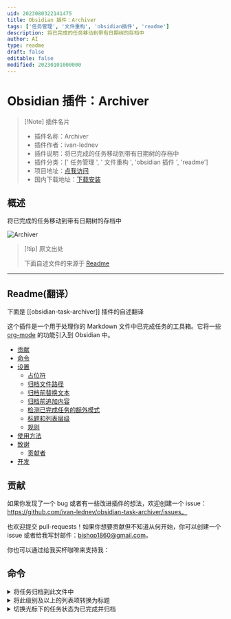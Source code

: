 ```yaml
---
uid: 2023080322141475
title: Obsidian 插件：Archiver
tags: ['任务管理', '文件重构', 'obsidian插件', 'readme']
description: 将已完成的任务移动到带有日期树的存档中
author: AI
type: readme
draft: false
editable: false
modified: 20230101000000
---
```


# Obsidian 插件：Archiver

> [!Note] 插件名片
> - 插件名称：Archiver
> - 插件作者：ivan-lednev
> - 插件说明：将已完成的任务移动到带有日期树的存档中
> - 插件分类：[' 任务管理 ', ' 文件重构 ', 'obsidian 插件 ', 'readme']
> - 项目地址：[点我访问](https://github.com/ivan-lednev/obsidian-task-archiver)
> - 国内下载地址：[下载安装](https://pkmer.cn/products/plugin/pluginMarket/?obsidian-task-archiver)

## 概述

将已完成的任务移动到带有日期树的存档中

![Archiver](https://cdn.pkmer.cn/covers/obsidian-task-archiver.png!pkmer)

> [!tip] 原文出处
>
>下面自述文件的来源于 [Readme](https://ghproxy.net/https://raw.githubusercontent.com/ivan-lednev/obsidian-task-archiver/master/README.md)
>

---

## Readme(翻译）

下面是 [[obsidian-task-archiver]] 插件的自述翻译

这个插件是一个用于处理你的 Markdown 文件中已完成任务的工具箱。它将一些 [org-mode](https://orgmode.org/) 的功能引入到 Obsidian 中。

- [贡献](#contribution)
- [命令](#commands-)
- [设置](#settings)
    - [占位符](#placeholders)
    - [归档文件路径](#archive-file-path)
    - [归档前替换文本](#replacing-text-before-archiving)
    - [归档前追加内容](#append-stuff-before-archiving)
    - [检测已完成任务的额外模式](#additional-patterns-to-detect-completed-tasks)
    - [标题和列表层级](#heading--list-hierarchies)
    - [规则](#rules)
- [使用方法](#usage)
- [致谢](#acknowledgements)
    - [贡献者](#contributors)
- [开发](#development)

## 贡献

如果你发现了一个 bug 或者有一些改进插件的想法，欢迎创建一个 issue：<https://github.com/ivan-lednev/obsidian-task-archiver/issues。>

也欢迎提交 pull-requests！如果你想要贡献但不知道从何开始，你可以创建一个 issue 或者给我写封邮件：bishop1860@gmail.com。

你也可以通过给我买杯咖啡来支持我：

## 命令

<details>
<summary>将任务归档到此文件中</summary>

这是它的样子：

```md
-   [ ] 这个我还没做
-   [x] 给狗浇水
    -   一些任务细节
-   [x] 给植物浇水
```

变成了：

```md
-   [ ] 这个我还没做
```

# 存档

- [x] 给狗浇水
    - 一些任务细节
- [x] 给植物喂食

```

或者，启用日期树：

```md
-   [ ] 这个我还没做完
```

# 存档

- [[2021-09-W-38]]
    - [[2021-09-16]]
        - [x] 给狗浇水
            - 一些任务细节
        - [x] 给植物浇水

```


</details>
<details>
<summary>在此文件中存档包括嵌套任务在内的任务</summary>

与简单存档相同，只是现在已完成的嵌套任务也会被存档，包括它们的子项。

这样：

```markdown
-   [ ] 未完成的任务
    -   [x] 已完成的子任务
        -   任务细节
    -   [ ] 未完成的子任务
```

变成：

```markdown
-   [ ] 未完成的任务
    -   [ ] 未完成的子任务
```

# 存档

- [x] 完成子任务
    - 任务详情

```

</details>

<details>
<summary>删除此文件中的任务</summary>

这与“存档此文件中的任务”相同，只是任务被丢弃。

</details>

<details>
<summary>存档光标下的标题</summary>

获取光标下的整个部分，包括所有子部分，并将其移动到存档中。

这样：

```markdown
一些顶级文本
```

# H1 标题

一些文本

## H2 标题

更多文本

```

转化为：

```markdown
一些顶级文本
```

# 存档

## H1 标题

一些文本

### H2 标题

更多文本

```

</details>

<details>
<summary>在光标下的列表中对任务进行排序</summary>

抓取光标下的整个列表，并**递归地**根据完成情况重新排序所有项目：

1. 首先是普通列表项
2. 然后是未完成的任务
3. 最后是已完成的任务

这个列表：

```markdown
-   [x] 任务
-   项目
-   [ ] 未完成
    -   [x] 任务
    -   项目 更多注释
    -   [ ] 未完成
-   项目 2
-   [ ] 未完成 2
    -   [x] 任务
    -   项目
    -   [x] 任务 2
```

变成了：

```markdown
-   项目
-   项目 2
-   [ ] 未完成
    -   项目 更多注释
    -   [ ] 未完成
    -   [x] 任务
-   [ ] 未完成 2
    -   项目
    -   [x] 任务
    -   [x] 任务 2
-   [x] 任务
```

</details>

<details>
<summary>将此级别及以上的列表项转换为标题</summary>

抓取光标下的列表，并将光标所在项目及其上方级别的每个列表项转换为标题。

这个：

```markdown
-   li 1
    -   li 2 | <- cursor
        -   li 3
```

变成了：

```markdown

# li 1

## li 2

-   li 3
```

</details>

<details>
<summary>切换光标下的任务状态为已完成并归档</summary>

当光标位于一个任务上时，该命令会将任务标记为已完成并立即归档。

## 设置

有很多设置可以帮助您构建适合的工作流程。

### 占位符

您可以在设置中使用多个占位符来构建酷炫的工作流程。当您运行存档工具时，这些占位符将被解析为不同的值：

- `{{date}}`
  - 指向今天的日期
- `{{obsidianTasksCompletedDate}}`
  - 指向任务的完成日期（✅ 2023-03-29）。这样，您可以将使用 `obsidian-tasks` 插件创建的任务归档到它们应该在的位置
- `{{sourceFileName}}`
  - 解析为您所在文件的基本名称
- `{{sourceFilePath}}`
  - 解析为从存储库根目录到您所在文件的路径
- `{{heading}}`
  - 指向任务上方的标题
- `{{headingChain}}`
  - 从任务上方的标题创建一个链。例如 `项目1 > 团队2`

### 存档文件路径

您可以将任务发送到同一个文件中，也可以发送到一个单独的文件中，比如每日笔记，或者基于您所在文件的名称的某个路径。

在归档之前替换任务内容的正则表达式；如果您想要从归档的任务中删除标签，这将非常有用。

### 在归档之前添加内容

如果您想要查看自己一天的成就，这可能会很有用：

![](metadata-demo.png)

### 用于检测已完成任务的附加模式

这样，您可以仅归档与某个模式匹配的任务，而将其他任务保持不变。比如说，您只想归档使用 `obsidian-tasks` 插件的全局过滤器（比如标签 `#task`）的任务。

### 标题和列表层次结构

您可以使用标题和列表项的占位符创建任意层次结构。新的归档任务将合并到现有的树中。

您可以使用此功能在归档中创建一个日期树：

![](tree-demo.png)

或者您可以创建一个包含指向来源的链接的单个归档文件：

![](tree-demo-big-archive.png)

### 规则

规则允许您自定义如何处理符合特定条件的任务：

![](rule-demo.png)

潜在地，规则可以为符合特定条件的任何一组任务指定任何自定义工作流程。如果您希望在此处看到一些其他功能，请随时创建一个功能请求！

## 用法

打开命令面板并运行其中一个存档器 [命令](#commands)。

## 致谢

该插件是对 Emacs 的 [org-mode](https://orgmode.org/) 的一些功能的实现。

此外，我还依赖于以下优秀插件的代码：

- [obsidian-kanban](https://github.com/mgmeyers/obsidian-kanban)
- [obsidian-outliner](https://github.com/vslinko/obsidian-outliner)。该插件在架构和代码质量方面非常出色
- [obsidian-commander](https://github.com/phibr0/obsidian-commander)。帮助我弄清楚如何使用响应式框架构建设置页面

### 贡献者

- Richard Cook (wealthychef@gmail.com)
- [Solid.js](https://www.solidjs.com/) 用于设置页面。




